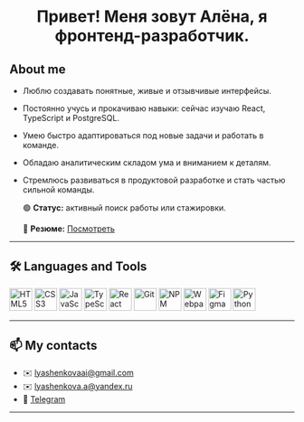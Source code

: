 <h1 align="center">Привет! Меня зовут Алёна, я фронтенд-разработчик.</h1>

## About me
- Люблю создавать понятные, живые и отзывчивые интерфейсы.
- Постоянно учусь и прокачиваю навыки: сейчас изучаю React, TypeScript и PostgreSQL.
- Умею быстро адаптироваться под новые задачи и работать в команде.
- Обладаю аналитическим складом ума и вниманием к деталям.
- Стремлюсь развиваться в продуктовой разработке и стать частью сильной команды.

  🟢 **Статус:** активный поиск работы или стажировки.

  📄 **Резюме:** [Посмотреть](https://github.com/LyashenA/CV)

---

## 🛠️ Languages and Tools

<p align="left">
  <img src="https://cdn.jsdelivr.net/gh/devicons/devicon/icons/html5/html5-original.svg" width="40" alt="HTML5" />
  <img src="https://cdn.jsdelivr.net/gh/devicons/devicon/icons/css3/css3-original.svg" width="40" alt="CSS3" />
  <img src="https://cdn.jsdelivr.net/gh/devicons/devicon/icons/javascript/javascript-original.svg" width="40" alt="JavaScript" />
  <img src="https://cdn.jsdelivr.net/gh/devicons/devicon/icons/typescript/typescript-original.svg" width="40" alt="TypeScript" />
  <img src="https://cdn.jsdelivr.net/gh/devicons/devicon/icons/react/react-original.svg" width="40" alt="React" />
  <img src="https://cdn.jsdelivr.net/gh/devicons/devicon/icons/git/git-original.svg" width="40" alt="Git" />
  <img src="https://cdn.jsdelivr.net/gh/devicons/devicon/icons/npm/npm-original-wordmark.svg" width="40" alt="NPM" />
  <img src="https://cdn.jsdelivr.net/gh/devicons/devicon/icons/webpack/webpack-original.svg" width="40" alt="Webpack" />
  <img src="https://cdn.jsdelivr.net/gh/devicons/devicon/icons/figma/figma-original.svg" width="40" alt="Figma" />
  <img src="https://cdn.jsdelivr.net/gh/devicons/devicon/icons/python/python-original.svg" width="40" alt="Python" />
</p>

---

## 📫 My contacts

- ✉️ lyashenkovaai@gmail.com  
- ✉️ lyashenkova.a@yandex.ru  
- 📱 [Telegram](https://t.me/lyashenA)

---
